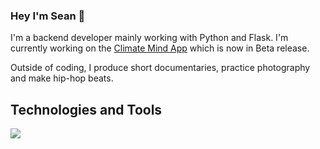 ### Hey I'm Sean 👋

I'm a backend developer mainly working with Python and Flask. I'm currently working on
the [Climate Mind App](https://app.climatemind.org) which is now in Beta release.

Outside of coding, I produce short documentaries, practice photography and make hip-hop
beats.

## Technologies and Tools

![](https://img.shields.io/badge/Code-Python-informational?style=flat&logo=python&logoColor=white&color=2bbc8a)





